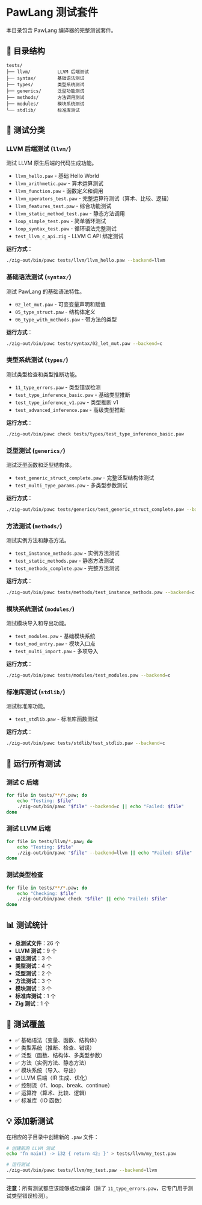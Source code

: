 # PawLang 测试套件

本目录包含 PawLang 编译器的完整测试套件。

## 📁 目录结构

```
tests/
├── llvm/          LLVM 后端测试
├── syntax/        基础语法测试
├── types/         类型系统测试
├── generics/      泛型功能测试
├── methods/       方法调用测试
├── modules/       模块系统测试
└── stdlib/        标准库测试
```

## 🧪 测试分类

### LLVM 后端测试 (`llvm/`)

测试 LLVM 原生后端的代码生成功能。

- `llvm_hello.paw` - 基础 Hello World
- `llvm_arithmetic.paw` - 算术运算测试
- `llvm_function.paw` - 函数定义和调用
- `llvm_operators_test.paw` - 完整运算符测试（算术、比较、逻辑）
- `llvm_features_test.paw` - 综合功能测试
- `llvm_static_method_test.paw` - 静态方法调用
- `loop_simple_test.paw` - 简单循环测试
- `loop_syntax_test.paw` - 循环语法完整测试
- `test_llvm_c_api.zig` - LLVM C API 绑定测试

**运行方式**：
```bash
./zig-out/bin/pawc tests/llvm/llvm_hello.paw --backend=llvm
```

### 基础语法测试 (`syntax/`)

测试 PawLang 的基础语法特性。

- `02_let_mut.paw` - 可变变量声明和赋值
- `05_type_struct.paw` - 结构体定义
- `06_type_with_methods.paw` - 带方法的类型

**运行方式**：
```bash
./zig-out/bin/pawc tests/syntax/02_let_mut.paw --backend=c
```

### 类型系统测试 (`types/`)

测试类型检查和类型推断功能。

- `11_type_errors.paw` - 类型错误检测
- `test_type_inference_basic.paw` - 基础类型推断
- `test_type_inference_v1.paw` - 类型推断 v1
- `test_advanced_inference.paw` - 高级类型推断

**运行方式**：
```bash
./zig-out/bin/pawc check tests/types/test_type_inference_basic.paw
```

### 泛型测试 (`generics/`)

测试泛型函数和泛型结构体。

- `test_generic_struct_complete.paw` - 完整泛型结构体测试
- `test_multi_type_params.paw` - 多类型参数测试

**运行方式**：
```bash
./zig-out/bin/pawc tests/generics/test_generic_struct_complete.paw --backend=c
```

### 方法测试 (`methods/`)

测试实例方法和静态方法。

- `test_instance_methods.paw` - 实例方法测试
- `test_static_methods.paw` - 静态方法测试
- `test_methods_complete.paw` - 完整方法测试

**运行方式**：
```bash
./zig-out/bin/pawc tests/methods/test_instance_methods.paw --backend=c
```

### 模块系统测试 (`modules/`)

测试模块导入和导出功能。

- `test_modules.paw` - 基础模块系统
- `test_mod_entry.paw` - 模块入口点
- `test_multi_import.paw` - 多项导入

**运行方式**：
```bash
./zig-out/bin/pawc tests/modules/test_modules.paw --backend=c
```

### 标准库测试 (`stdlib/`)

测试标准库功能。

- `test_stdlib.paw` - 标准库函数测试

**运行方式**：
```bash
./zig-out/bin/pawc tests/stdlib/test_stdlib.paw --backend=c
```

## 🚀 运行所有测试

### 测试 C 后端
```bash
for file in tests/**/*.paw; do
    echo "Testing: $file"
    ./zig-out/bin/pawc "$file" --backend=c || echo "Failed: $file"
done
```

### 测试 LLVM 后端
```bash
for file in tests/llvm/*.paw; do
    echo "Testing: $file"
    ./zig-out/bin/pawc "$file" --backend=llvm || echo "Failed: $file"
done
```

### 测试类型检查
```bash
for file in tests/**/*.paw; do
    echo "Checking: $file"
    ./zig-out/bin/pawc check "$file" || echo "Failed: $file"
done
```

## 📊 测试统计

- **总测试文件**：26 个
- **LLVM 测试**：9 个
- **语法测试**：3 个
- **类型测试**：4 个
- **泛型测试**：2 个
- **方法测试**：3 个
- **模块测试**：3 个
- **标准库测试**：1 个
- **Zig 测试**：1 个

## 🎯 测试覆盖

- ✅ 基础语法（变量、函数、结构体）
- ✅ 类型系统（推断、检查、错误）
- ✅ 泛型（函数、结构体、多类型参数）
- ✅ 方法（实例方法、静态方法）
- ✅ 模块系统（导入、导出）
- ✅ LLVM 后端（IR 生成、优化）
- ✅ 控制流（if、loop、break、continue）
- ✅ 运算符（算术、比较、逻辑）
- ✅ 标准库（IO 函数）

## 💡 添加新测试

在相应的子目录中创建新的 `.paw` 文件：

```bash
# 创建新的 LLVM 测试
echo 'fn main() -> i32 { return 42; }' > tests/llvm/my_test.paw

# 运行测试
./zig-out/bin/pawc tests/llvm/my_test.paw --backend=llvm
```

---

**注意**：所有测试都应该能够成功编译（除了 `11_type_errors.paw`，它专门用于测试类型错误检测）。

